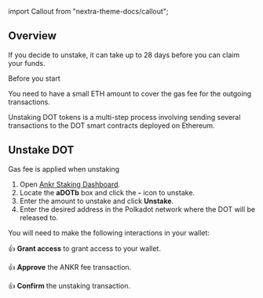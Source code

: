 import Callout from "nextra-theme-docs/callout";

## Overview

If you decide to unstake, it can take up to 28 days before you can claim your funds.

<Callout>
Before you start

You need to have a small ETH amount to cover the gas fee for the outgoing transactions.

Unstaking DOT tokens is a multi-step process involving sending several transactions to the DOT smart contracts deployed on Ethereum.
</Callout>

## Unstake DOT

<Callout type="warning" emoji="❗">
Gas fee is applied when unstaking
</Callout>

1. Open [Ankr Staking Dashboard](https://www.ankr.com/staking/dashboard/).
2. Locate the **aDOTb** box and click the **-** icon to unstake.
3. Enter the amount to unstake and click **Unstake**.
4. Enter the desired address in the Polkadot network where the DOT will be released to.

You will need to make the following interactions in your wallet:

👍 **Grant access** to grant access to your wallet.

👍 **Approve** the ANKR fee transaction.

👍 **Confirm** the unstaking transaction.


